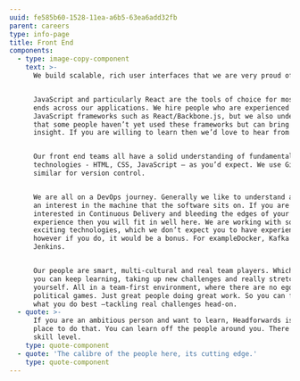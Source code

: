 ```yaml
---
uuid: fe585b60-1528-11ea-a6b5-63ea6add32fb
parent: careers
type: info-page
title: Front End
components:
  - type: image-copy-component
    text: >-
      We build scalable, rich user interfaces that we are very proud of.


      JavaScript and particularly React are the tools of choice for most front
      ends across our applications. We hire people who are experienced with
      JavaScript frameworks such as React/Backbone.js, but we also understand
      that some people haven’t yet used these frameworks but can bring valuable
      insight. If you are willing to learn then we’d love to hear from you.


      Our front end teams all have a solid understanding of fundamental web
      technologies - HTML, CSS, JavaScript – as you’d expect. We use Git or
      similar for version control.


      We are all on a DevOps journey. Generally we like to understand and have
      an interest in the machine that the software sits on. If you are
      interested in Continuous Delivery and bleeding the edges of your
      experience then you will fit in well here. We are working with some pretty
      exciting technologies, which we don’t expect you to have experience of
      however if you do, it would be a bonus. For exampleDocker, Kafka and
      Jenkins.


      Our people are smart, multi-cultural and real team players. Which means
      you can keep learning, taking up new challenges and really stretching
      yourself. All in a team-first environment, where there are no egos or
      political games. Just great people doing great work. So you can focus on
      what you do best –tackling real challenges head-on.
  - quote: >-
      If you are an ambitious person and want to learn, Headforwards is a good
      place to do that. You can learn off the people around you. There is a high
      skill level.
    type: quote-component
  - quote: 'The calibre of the people here, its cutting edge.'
    type: quote-component
---
```


